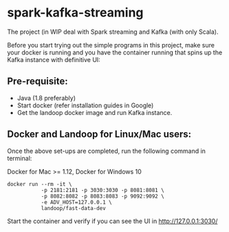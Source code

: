 # spark-kafka-streaming
The project (in WIP deal with Spark streaming and Kafka (with only Scala).

Before you start trying out the simple programs in this project, make sure your docker is running and you have the container running that
spins up the Kafka instance with definitive UI:

## Pre-requisite:
* Java (1.8 preferably)
* Start docker (refer installation guides in Google)
* Get the landoop docker image and run Kafka instance.

## Docker and Landoop for Linux/Mac users:
Once the above set-ups are completed, run the following command in terminal:

Docker for Mac >= 1.12, Docker for Windows 10 
```                      
docker run --rm -it \
           -p 2181:2181 -p 3030:3030 -p 8081:8081 \
           -p 8082:8082 -p 8083:8083 -p 9092:9092 \
           -e ADV_HOST=127.0.0.1 \
           landoop/fast-data-dev
```
Start the container and verify if you can see the UI in 
http://127.0.0.1:3030/
